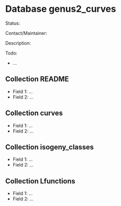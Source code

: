 # Database genus2_curves

Status:

Contact/Maintainer:

Description:

Todo:
* ...


## Collection README
* Field 1: ...
* Field 2: ...

## Collection curves
* Field 1: ...
* Field 2: ...

## Collection isogeny_classes
* Field 1: ...
* Field 2: ...

## Collection Lfunctions
* Field 1: ...
* Field 2: ...

